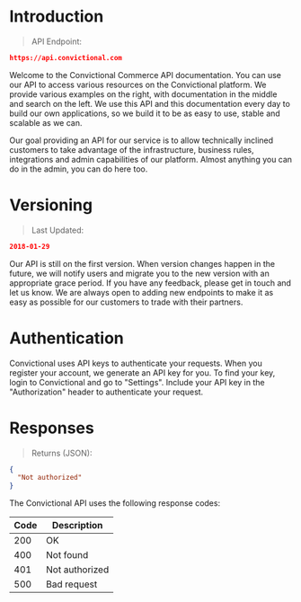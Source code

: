 # Introduction

> API Endpoint:

```json
https://api.convictional.com
```

Welcome to the Convictional Commerce API documentation. You can use our API to access various resources on the Convictional platform. We provide various examples on the right, with documentation in the middle and search on the left. We use this API and this documentation every day to build our own applications, so we build it to be as easy to use, stable and scalable as we can.

Our goal providing an API for our service is to allow technically inclined customers to take advantage of the infrastructure, business rules, integrations and admin capabilities of our platform. Almost anything you can do in the admin, you can do here too.

# Versioning

> Last Updated:

```json
2018-01-29
```

Our API is still on the first version. When version changes happen in the future, we will notify users and migrate you to the new version with an appropriate grace period. If you have any feedback, please get in touch and let us know. We are always open to adding new endpoints to make it as easy as possible for our customers to trade with their partners. 

# Authentication
Convictional uses API keys to authenticate your requests. When you register your account, we generate an API key for you. To find your key, login to Convictional and go to "Settings". Include your API key in the "Authorization" header to authenticate your request.

# Responses
> Returns (JSON): 

```json
{
  "Not authorized"
}

```

The Convictional API uses the following response codes:


Code | Description
--------- | -------------
200 | OK
400 | Not found
401 | Not authorized
500 | Bad request